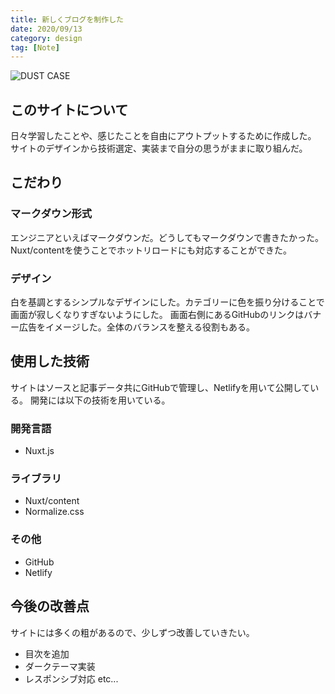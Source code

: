 ```yaml
---
title: 新しくブログを制作した
date: 2020/09/13
category: design
tag: [Note]
---
```


![DUST CASE](/blog/about-site/eye-catch.png)


## このサイトについて
日々学習したことや、感じたことを自由にアウトプットするために作成した。
サイトのデザインから技術選定、実装まで自分の思うがままに取り組んだ。

## こだわり
### マークダウン形式
エンジニアといえばマークダウンだ。どうしてもマークダウンで書きたかった。Nuxt/contentを使うことでホットリロードにも対応することができた。

### デザイン
白を基調とするシンプルなデザインにした。カテゴリーに色を振り分けることで画面が寂しくなりすぎないようにした。
画面右側にあるGitHubのリンクはバナー広告をイメージした。全体のバランスを整える役割もある。

## 使用した技術
サイトはソースと記事データ共にGitHubで管理し、Netlifyを用いて公開している。
開発には以下の技術を用いている。

### 開発言語
- Nuxt.js 

### ライブラリ
- Nuxt/content
- Normalize.css

### その他
- GitHub
- Netlify

## 今後の改善点
サイトには多くの粗があるので、少しずつ改善していきたい。
- 目次を追加
- ダークテーマ実装
- レスポンシブ対応 etc...
